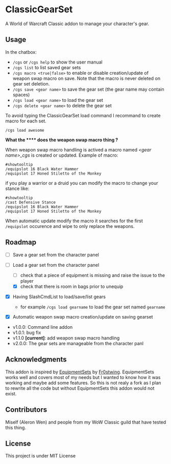# ClassicGearSet

A World of Warcraft Classic addon to manage your character's gear.

## Usage

In the chatbox:
- `/cgs` or `/cgs help` to show the user manual
- `/cgs list` to list saved gear sets
- `/cgs macro <true|false>` to enable or disable creation/update of weapon swap macro on save. Note that the macro is never deleted on gear set deletion.
- `/cgs save <gear name>` to save the gear set (the gear name may contain spaces)
- `/cgs load <gear name>` to load the gear set
- `/cgs delete <gear name>` to delete the gear set

To avoid typing the ClassicGearSet load command I recommand to create macro for each set.

```
/cgs load awesome
```

**What the **** does the weapon swap macro thing ?**

When weapon swap macro handling is actived a macro named *\<gear name\>_cgs* is created or updated.
Example of macro:

```
#showtooltip
/equipslot 16 Black Water Hammer
/equipslot 17 Honed Stiletto of the Monkey
```

if you play a warrior or a druid you can modify the macro to change your stance like:

```
#showtooltip
/cast Defensive Stance
/equipslot 16 Black Water Hammer
/equipslot 17 Honed Stiletto of the Monkey
```

When automatic update modify the macro it searches for the first `/equipslot` occurence and wipe to only replace the weapons.



## Roadmap

- [ ] Save a gear set from the character panel
- [ ] Load a gear set from the character panel
  - [ ] check that a piece of equipment is missing and raise the issue to the player
  - [x] check that there is room in bags prior to unequip
- [x] Having SlashCmdList to load/save/list gears
  - for example `/cgs load gearname` to load the gear set named `gearname`
- [x] Automatic weapon swap macro creation/update on saving gearset



- v1.0.0: Command line addon
- v1.0.1: bug fix
- v1.1.0 **[current]**: add weapon swap macro handling
- v2.0.0: The gear sets are manageable from the character panl

## Acknowledgments

This addon is inspired by [EquipmentSets](https://www.curseforge.com/wow/addons/equipmentsets) by [Fr0stwing](https://www.curseforge.com/members/fr0stwing/projects). EquipmentSets works well and covers most of my needs but I wanted to know how it was working and maybe add some features.
So this is not realy a fork as I plan to rewrite all the code but without EquipmentSets this addon would not exist.

## Contributors

Miself (Aleron Wen) and people from my WoW Classic guild that have tested this thing.

## License

This project is under MIT License
